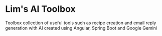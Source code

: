 # Lim's AI Toolbox
Toolbox collection of useful tools such as recipe creation and email reply generation with AI created using Angular, Spring Boot and Google Gemini

